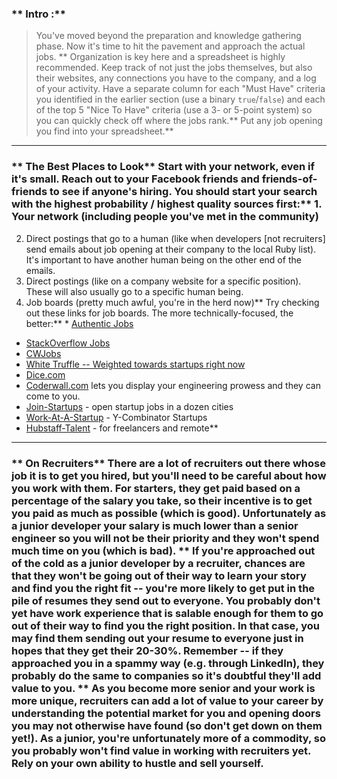 ### ** Intro :** 
>You've moved beyond the preparation and knowledge gathering phase.  Now it's time to hit the pavement and approach the actual jobs.  ** Organization is key here and a spreadsheet is highly recommended.  Keep track of not just the jobs themselves, but also their websites, any connections you have to the company, and a log of your activity.  Have a separate column for each "Must Have" criteria you identified in the earlier section (use a binary `true`/`false`) and each of the top 5 "Nice To Have" criteria (use a 3- or 5-point system) so you can quickly check off where the jobs rank.** Put any job opening you find into your spreadsheet.** 

---


### ** The Best Places to Look** Start with your network, even if it's small.  Reach out to your Facebook friends and friends-of-friends to see if anyone's hiring.  You should start your search with the highest probability / highest quality sources first:** 1. Your network (including people you've met in the community)
2. Direct postings that go to a human (like when developers [not recruiters] send emails about job opening at their company to the local Ruby list).  It's important to have another human being on the other end of the emails.
2. Direct postings (like on a company website for a specific position).  These will also usually go to a specific human being.
3. Job boards (pretty much awful, you're in the herd now)** Try checking out these links for job boards.  The more technically-focused, the better:** * [Authentic Jobs](http://www.authenticjobs.com)
* [StackOverflow Jobs](https://stackoverflow.com/jobs)
* [CWJobs](http://cwjobs.co.uk)
* [White Truffle -- Weighted towards startups right now](http://www.whitetruffle.com)
* [Dice.com](http://www.dice.com)
* [Coderwall.com](http://coderwall.com) lets you display your engineering prowess and they can come to you.
* [Join-Startups](https://underdog.io/) - open startup jobs in a dozen cities
* [Work-At-A-Startup](https://www.workatastartup.com/) - Y-Combinator Startups
* [Hubstaff-Talent](https://talent.hubstaff.com/) - for freelancers and remote** 

---


### ** On Recruiters** There are a lot of recruiters out there whose job it is to get you hired, but you'll need to be careful about how you work with them.  For starters, they get paid based on a percentage of the salary you take, so their incentive is to get you paid as much as possible (which is good).  Unfortunately as a junior developer your salary is much lower than a senior engineer so you will not be their priority and they won't spend much time on you (which is bad).  ** If you're approached out of the cold as a junior developer by a recruiter, chances are that they won't be going out of their way to learn your story and find you the right fit -- you're more likely to get put in the pile of resumes they send out to everyone. You probably don't yet have work experience that is salable enough for them to go out of their way to find you the right position.  In that case, you may find them sending out your resume to everyone just in hopes that they get their 20-30%.  Remember -- if they approached you in a spammy way (e.g. through LinkedIn), they probably do the same to companies so it's doubtful they'll add value to you.  ** As you become more senior and your work is more unique, recruiters can add a lot of value to your career by understanding the potential market for you and opening doors you may not otherwise have found (so don't get down on them yet!).  As a junior, you're unfortunately more of a commodity, so you probably won't find value in working with recruiters yet.  Rely on your own ability to hustle and sell yourself.
